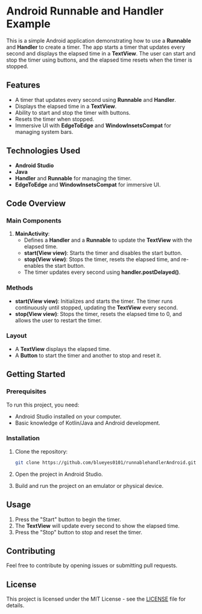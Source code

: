 # Android Runnable and Handler Example

This is a simple Android application demonstrating how to use a **Runnable** and **Handler** to create a timer. The app starts a timer that updates every second and displays the elapsed time in a **TextView**. The user can start and stop the timer using buttons, and the elapsed time resets when the timer is stopped.

## Features
- A timer that updates every second using **Runnable** and **Handler**.
- Displays the elapsed time in a **TextView**.
- Ability to start and stop the timer with buttons.
- Resets the timer when stopped.
- Immersive UI with **EdgeToEdge** and **WindowInsetsCompat** for managing system bars.

## Technologies Used
- **Android Studio**
- **Java**
- **Handler** and **Runnable** for managing the timer.
- **EdgeToEdge** and **WindowInsetsCompat** for immersive UI.

## Code Overview

### Main Components
1. **MainActivity**:
   - Defines a **Handler** and a **Runnable** to update the **TextView** with the elapsed time.
   - **start(View view)**: Starts the timer and disables the start button.
   - **stop(View view)**: Stops the timer, resets the elapsed time, and re-enables the start button.
   - The timer updates every second using **handler.postDelayed()**.

### Methods
- **start(View view)**: Initializes and starts the timer. The timer runs continuously until stopped, updating the **TextView** every second.
- **stop(View view)**: Stops the timer, resets the elapsed time to 0, and allows the user to restart the timer.

### Layout
- A **TextView** displays the elapsed time.
- A **Button** to start the timer and another to stop and reset it.

## Getting Started

### Prerequisites
To run this project, you need:
- Android Studio installed on your computer.
- Basic knowledge of Kotlin/Java and Android development.

### Installation

1. Clone the repository:
    ```bash
    git clone https://github.com/blueyes0101/runnablehandlerAndroid.git
    ```

2. Open the project in Android Studio.

3. Build and run the project on an emulator or physical device.

## Usage

1. Press the "Start" button to begin the timer.
2. The **TextView** will update every second to show the elapsed time.
3. Press the "Stop" button to stop and reset the timer.

## Contributing
Feel free to contribute by opening issues or submitting pull requests.

## License
This project is licensed under the MIT License - see the [LICENSE](LICENSE) file for details.
